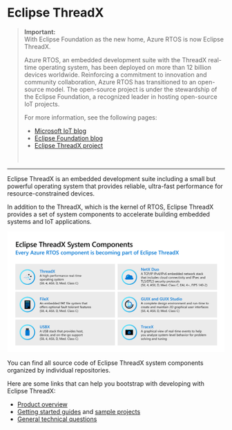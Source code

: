 # Eclipse ThreadX

> **Important:**
> <br>
> With Eclipse Foundation as the new home, Azure RTOS is now Eclipse ThreadX.
>
> Azure RTOS, an embedded development suite with the ThreadX real-time operating system, has been deployed on more than 12 billion devices worldwide. Reinforcing a commitment to innovation and community collaboration, Azure RTOS has transitioned to an open-source model. The open-source project is under the stewardship of the Eclipse Foundation, a recognized leader in hosting open-source IoT projects.
>
> For more information, see the following pages:
>
> * [Microsoft IoT blog](https://techcommunity.microsoft.com/t5/internet-of-things-blog/azure-rtos-transition-to-open-source-is-now-complete/ba-p/4105027)
> * [Eclipse Foundation blog](https://eclipse-foundation.blog/2023/11/21/introducing-eclipse-threadx/)
> * [Eclipse ThreadX project](https://threadx.io/)
> <br>

<hr>

Eclipse ThreadX is an embedded development suite including a small but powerful operating system that provides reliable, ultra-fast performance for resource-constrained devices.

In addition to the ThreadX, which is the kernel of RTOS, Eclipse ThreadX provides a set of system components to accelerate building embedded systems and IoT applications.

![System components](/images/Eclipse-ThreadX.png)

You can find all source code of Eclipse ThreadX system components organized by individual repositories.

Here are some links that can help you bootstrap with developing with Eclipse ThreadX:

- [Product overview](https://github.com/eclipse-threadx/rtos-docs)
- [Getting started guides](https://github.com/eclipse-threadx/getting-started) and [sample projects](https://github.com/eclipse-threadx/samples)
- [General technical questions](https://accounts.eclipse.org/mailing-list/threadx)

